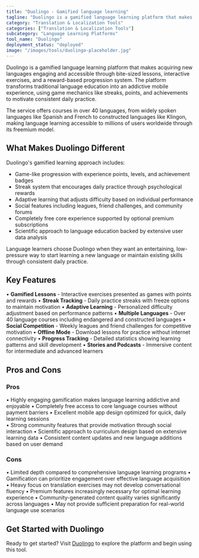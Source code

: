 ```yaml
---
title: "Duolingo - Gamified language learning"
tagline: "Duolingo is a gamified language learning platform that makes acquiring new languages engaging and accessible through bite-sized lessons, interactive exercises, and a reward-based progression system..."
category: "Translation & Localization Tools"
categories: ["Translation & Localization Tools"]
subcategory: "Language Learning Platforms"
tool_name: "Duolingo"
deployment_status: "deployed"
image: "/images/tools/duolingo-placeholder.jpg"
---
```


Duolingo is a gamified language learning platform that makes acquiring new languages engaging and accessible through bite-sized lessons, interactive exercises, and a reward-based progression system. The platform transforms traditional language education into an addictive mobile experience, using game mechanics like streaks, points, and achievements to motivate consistent daily practice.

The service offers courses in over 40 languages, from widely spoken languages like Spanish and French to constructed languages like Klingon, making language learning accessible to millions of users worldwide through its freemium model.

## What Makes Duolingo Different

Duolingo's gamified learning approach includes:
- Game-like progression with experience points, levels, and achievement badges
- Streak system that encourages daily practice through psychological rewards
- Adaptive learning that adjusts difficulty based on individual performance
- Social features including leagues, friend challenges, and community forums
- Completely free core experience supported by optional premium subscriptions
- Scientific approach to language education backed by extensive user data analysis

Language learners choose Duolingo when they want an entertaining, low-pressure way to start learning a new language or maintain existing skills through consistent daily practice.

## Key Features

• **Gamified Lessons** - Interactive exercises presented as games with points and rewards
• **Streak Tracking** - Daily practice streaks with freeze options to maintain motivation
• **Adaptive Learning** - Personalized difficulty adjustment based on performance patterns
• **Multiple Languages** - Over 40 language courses including endangered and constructed languages
• **Social Competition** - Weekly leagues and friend challenges for competitive motivation
• **Offline Mode** - Download lessons for practice without internet connectivity
• **Progress Tracking** - Detailed statistics showing learning patterns and skill development
• **Stories and Podcasts** - Immersive content for intermediate and advanced learners

## Pros and Cons

### Pros
• Highly engaging gamification makes language learning addictive and enjoyable
• Completely free access to core language courses without payment barriers
• Excellent mobile app design optimized for quick, daily learning sessions  
• Strong community features that provide motivation through social interaction
• Scientific approach to curriculum design based on extensive learning data
• Consistent content updates and new language additions based on user demand

### Cons
• Limited depth compared to comprehensive language learning programs
• Gamification can prioritize engagement over effective language acquisition
• Heavy focus on translation exercises may not develop conversational fluency
• Premium features increasingly necessary for optimal learning experience
• Community-generated content quality varies significantly across languages
• May not provide sufficient preparation for real-world language use scenarios

## Get Started with Duolingo

Ready to get started? Visit [Duolingo](https://www.duolingo.com/) to explore the platform and begin using this tool.